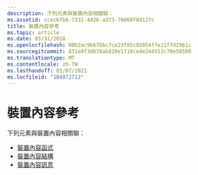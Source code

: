 ```yaml
---
description: 下列元素與裝置內容相關聯：
ms.assetid: ccec6fb6-7332-4426-a373-70d69f8d127c
title: 裝置內容參考
ms.topic: article
ms.date: 05/31/2018
ms.openlocfilehash: 08b2ac9b67bbc7ce23f85c92854ffe21ffd2961c
ms.sourcegitcommit: 831e8f3db78ab820e1710cede244553c70e50500
ms.translationtype: MT
ms.contentlocale: zh-TW
ms.lasthandoff: 01/07/2021
ms.locfileid: "104972712"
---
```

# <a name="device-context-reference"></a>裝置內容參考

下列元素與裝置內容相關聯：

-   [裝置內容函式](device-context-functions.md)
-   [裝置內容結構](device-context-structures.md)
-   [裝置內容訊息](device-context-messages.md)

 

 



